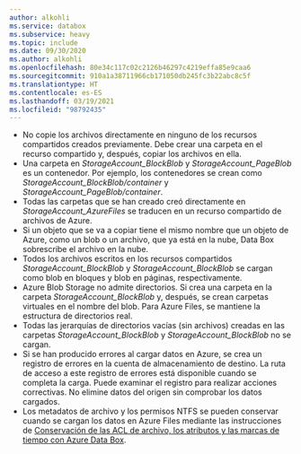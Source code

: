 ```yaml
---
author: alkohli
ms.service: databox
ms.subservice: heavy
ms.topic: include
ms.date: 09/30/2020
ms.author: alkohli
ms.openlocfilehash: 80e34c117c02c2126b46297c4219effa85e9caa6
ms.sourcegitcommit: 910a1a38711966cb171050db245fc3b22abc8c5f
ms.translationtype: HT
ms.contentlocale: es-ES
ms.lasthandoff: 03/19/2021
ms.locfileid: "98792435"
---
```

- No copie los archivos directamente en ninguno de los recursos compartidos creados previamente. Debe crear una carpeta en el recurso compartido y, después, copiar los archivos en ella.
- Una carpeta en *StorageAccount_BlockBlob* y *StorageAccount_PageBlob* es un contenedor. Por ejemplo, los contenedores se crean como *StorageAccount_BlockBlob/container* y *StorageAccount_PageBlob/container*.
- Todas las carpetas que se han creado creó directamente en *StorageAccount_AzureFiles* se traducen en un recurso compartido de archivos de Azure.
- Si un objeto que se va a copiar tiene el mismo nombre que un objeto de Azure, como un blob o un archivo, que ya está en la nube, Data Box sobrescribe el archivo en la nube.
- Todos los archivos escritos en los recursos compartidos *StorageAccount_BlockBlob* y *StorageAccount_BlockBlob* se cargan como blob en bloques y blob en páginas, respectivamente.
- Azure Blob Storage no admite directorios. Si crea una carpeta en la carpeta *StorageAccount_BlockBlob* y, después, se crean carpetas virtuales en el nombre del blob. Para Azure Files, se mantiene la estructura de directorios real.
- Todas las jerarquías de directorios vacías (sin archivos) creadas en las carpetas *StorageAccount_BlockBlob* y *StorageAccount_BlockBlob* no se cargan.
- Si se han producido errores al cargar datos en Azure, se crea un registro de errores en la cuenta de almacenamiento de destino. La ruta de acceso a este registro de errores está disponible cuando se completa la carga. Puede examinar el registro para realizar acciones correctivas. No elimine datos del origen sin comprobar los datos cargados.
- Los metadatos de archivo y los permisos NTFS se pueden conservar cuando se cargan los datos en Azure Files mediante las instrucciones de [Conservación de las ACL de archivo, los atributos y las marcas de tiempo con Azure Data Box](../articles/databox/data-box-file-acls-preservation.md).
